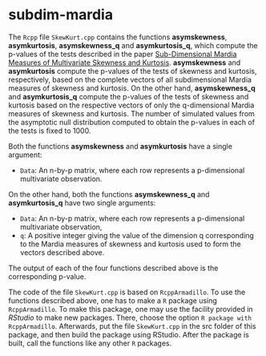 # subdim-mardia

 The `Rcpp` file `SkewKurt.cpp` contains the functions **asymskewness**, **asymkurtosis**, **asymskewness_q** and **asymkurtosis_q**, which compute the p-values of the tests described in the paper [Sub-Dimensional Mardia Measures of Multivariate Skewness and Kurtosis](https://arxiv.org/abs/2111.14441). **asymskewness** and **asymkurtosis** compute the p-values of the tests of skewness and kurtosis, respectively, based on the complete vectors of all subdimensional Mardia measures of skewness and kurtosis. On the other hand, **asymskewness_q** and **asymkurtosis_q** compute the p-values of the tests of skewness and kurtosis based on the respective vectors of only the q-dimensional Mardia measures of skewness and kurtosis. The number of simulated values from the asymptotic null distribution computed to obtain the p-values in each of the tests is fixed to 1000.
 
 Both the functions **asymskewness** and **asymkurtosis** have a single argument:
 
   - `Data`: An n-by-p matrix, where each row represents a p-dimensional multivariate observation.

On the other hand, both the functions **asymskewness_q** and **asymkurtosis_q** have two single arguments:

   - `Data`: An n-by-p matrix, where each row represents a p-dimensional multivariate observation,
   - `q`: A positive integer giving the value of the dimension q corresponding to the Mardia measures of skewness and kurtosis used to form the vectors described above.

The output of each of the four functions described above is the corresponding p-value.

The code of the file `SkewKurt.cpp` is based on `RcppArmadillo`. To use the functions described above, one has to make a `R` package using `RcppArmadillo`. To make this package, one may use the facility provided in _RStudio_ to make new packages. There, choose the option `R package with RcppArmadillo`. Afterwards, put the file `SkewKurt.cpp` in the src folder of this package, and then build the package using RStudio. After the package is built, call the functions like any other `R` packages.
